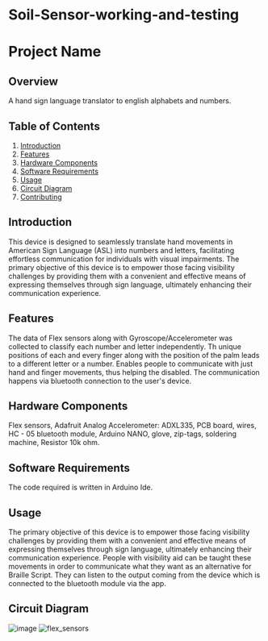 # Soil-Sensor-working-and-testing

# Project Name

## Overview

A hand sign language translator to english alphabets and numbers.

## Table of Contents

1. [Introduction](#introduction)
2. [Features](#features)
3. [Hardware Components](#hardware-components)
4. [Software Requirements](#software-requirements)
5. [Usage](#usage)
6. [Circuit Diagram](#circuit-diagram)
7. [Contributing](#contributing)

## Introduction

This device is designed to seamlessly translate hand movements in American Sign Language (ASL) into numbers and letters, facilitating effortless communication for individuals with visual impairments. 
The primary objective of this device is to empower those facing visibility challenges by providing them with a convenient and effective means of expressing themselves through sign language, ultimately enhancing their communication experience.

## Features

The data of Flex sensors along with Gyroscope/Accelerometer was collected to classify each number and letter independently. 
Th unique positions of each and every finger along with the position of the palm leads to a different letter or a number.
Enables people to communicate with just hand and finger movements, thus helping the disabled.
The communication happens via bluetooth connection to the user's device.

## Hardware Components

Flex sensors, Adafruit Analog Accelerometer: ADXL335, PCB board, wires, HC - 05 bluetooth module, Arduino NANO, glove, zip-tags, soldering machine, Resistor 10k ohm.

## Software Requirements

The code required is written in Arduino Ide.

## Usage

The primary objective of this device is to empower those facing visibility challenges by providing them with a convenient and effective means of expressing themselves through sign language, ultimately enhancing their communication experience. People with visibility aid can be taught these movements in order to communicate what they want as an alternative for Braille Script. They can listen to the output coming from the device which is connected to the bluetooth module via the app.

## Circuit Diagram

![image](https://github.com/MVedant21/Sign_Langauge_Translator_Project/assets/116884701/613d7c9e-571e-49ea-b99f-ce9bf48a1ed3)
![flex_sensors](https://github.com/MVedant21/Sign_Langauge_Translator_Project/assets/116884701/95c677ad-e9d6-4d7d-b3ea-5050dc575ecf)
